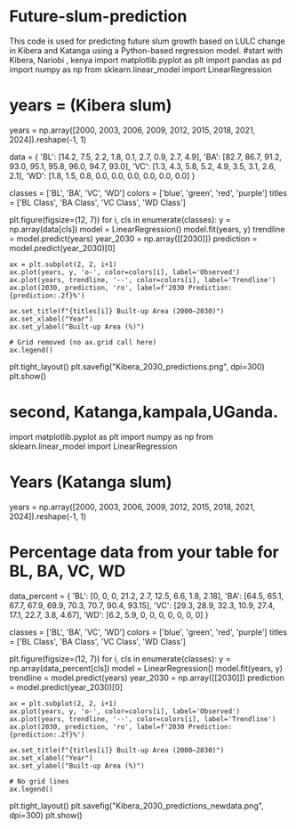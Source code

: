 # Future-slum-prediction
This code is used for predicting future slum growth based on LULC change in Kibera and Katanga using a Python-based regression model.
#start with Kibera, Nariobi , kenya
import matplotlib.pyplot as plt
import pandas as pd
import numpy as np
from sklearn.linear_model import LinearRegression

# years = (Kibera slum)
years = np.array([2000, 2003, 2006, 2009, 2012, 2015, 2018, 2021, 2024]).reshape(-1, 1)

data = {
    'BL': [14.2, 7.5, 2.2, 1.8, 0.1, 2.7, 0.9, 2.7, 4.9],
    'BA': [82.7, 86.7, 91.2, 93.0, 95.1, 95.8, 96.0, 94.7, 93.0],
    'VC': [1.3, 4.3, 5.8, 5.2, 4.9, 3.5, 3.1, 2.6, 2.1],
    'WD': [1.8, 1.5, 0.8, 0.0, 0.0, 0.0, 0.0, 0.0, 0.0]
}

classes = ['BL', 'BA', 'VC', 'WD']
colors = ['blue', 'green', 'red', 'purple']
titles = ['BL Class', 'BA Class', 'VC Class', 'WD Class']

plt.figure(figsize=(12, 7))
for i, cls in enumerate(classes):
    y = np.array(data[cls])
    model = LinearRegression()
    model.fit(years, y)
    trendline = model.predict(years)
    year_2030 = np.array([[2030]])
    prediction = model.predict(year_2030)[0]

    ax = plt.subplot(2, 2, i+1)
    ax.plot(years, y, 'o-', color=colors[i], label='Observed')
    ax.plot(years, trendline, '--', color=colors[i], label='Trendline')
    ax.plot(2030, prediction, 'ro', label=f'2030 Prediction: {prediction:.2f}%')

    ax.set_title(f"{titles[i]} Built-up Area (2000–2030)")
    ax.set_xlabel("Year")
    ax.set_ylabel("Built-up Area (%)")

    # Grid removed (no ax.grid call here)
    ax.legend()

plt.tight_layout()
plt.savefig("Kibera_2030_predictions.png", dpi=300)
plt.show()
# second, Katanga,kampala,UGanda.
import matplotlib.pyplot as plt
import numpy as np
from sklearn.linear_model import LinearRegression

# Years (Katanga slum)
years = np.array([2000, 2003, 2006, 2009, 2012, 2015, 2018, 2021, 2024]).reshape(-1, 1)

# Percentage data from your table for BL, BA, VC, WD
data_percent = {
    'BL': [0, 0, 0, 21.2, 2.7, 12.5, 6.6, 1.8, 2.18],
    'BA': [64.5, 65.1, 67.7, 67.9, 69.9, 70.3, 70.7, 90.4, 93.15],
    'VC': [29.3, 28.9, 32.3, 10.9, 27.4, 17.1, 22.7, 3.8, 4.67],
    'WD': [6.2, 5.9, 0, 0, 0, 0, 0, 0, 0]
}

classes = ['BL', 'BA', 'VC', 'WD']
colors = ['blue', 'green', 'red', 'purple']
titles = ['BL Class', 'BA Class', 'VC Class', 'WD Class']

plt.figure(figsize=(12, 7))
for i, cls in enumerate(classes):
    y = np.array(data_percent[cls])
    model = LinearRegression()
    model.fit(years, y)
    trendline = model.predict(years)
    year_2030 = np.array([[2030]])
    prediction = model.predict(year_2030)[0]

    ax = plt.subplot(2, 2, i+1)
    ax.plot(years, y, 'o-', color=colors[i], label='Observed')
    ax.plot(years, trendline, '--', color=colors[i], label='Trendline')
    ax.plot(2030, prediction, 'ro', label=f'2030 Prediction: {prediction:.2f}%')

    ax.set_title(f"{titles[i]} Built-up Area (2000–2030)")
    ax.set_xlabel("Year")
    ax.set_ylabel("Built-up Area (%)")

    # No grid lines
    ax.legend()

plt.tight_layout()
plt.savefig("Kibera_2030_predictions_newdata.png", dpi=300)
plt.show()

